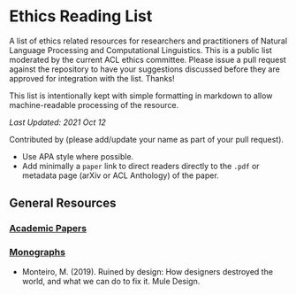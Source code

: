 # Ethics Reading List

A list of ethics related resources for researchers and practitioners of Natural Language Processing and Computational Linguistics.  This is a public list moderated by the current ACL ethics committee.  Please issue a pull request against the repository to have your suggestions discussed before they are approved for integration with the list.  Thanks!

This list is intentionally kept with simple formatting in markdown to allow machine-readable processing of the resource.

_Last Updated: 2021 Oct 12_

Contributed by (please add/update your name as part of your pull request).

* Use APA style where possible.
* Add minimally a `paper` link to direct readers directly to the `.pdf` or metadata page (arXiv or ACL Anthology) of the paper.

## General Resources

### [Academic Papers](#academic_papers)

### [Monographs](#monographs)


* Monteiro, M. (2019). Ruined by design: How designers destroyed the world, and what we can do to fix it. Mule Design.

